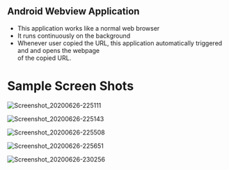 ## Android Webview Application
<ul>
 <li> This application works like a normal web browser </li>
 <li> It runs continuously on the background </li>
 <li> Whenever user copied the URL, this application automatically triggered and and opens the webpage </li> of the copied URL.
</ul>

# Sample Screen Shots


![Screenshot_20200626-225111](https://user-images.githubusercontent.com/59619502/85887808-10d60f00-b806-11ea-8465-8b4036fbd1d2.png)


![Screenshot_20200626-225143](https://user-images.githubusercontent.com/59619502/85887795-0ca9f180-b806-11ea-984a-c92282cc7869.png)


![Screenshot_20200626-225508](https://user-images.githubusercontent.com/59619502/85887800-0e73b500-b806-11ea-950e-489d9cd2612f.png)


![Screenshot_20200626-225651](https://user-images.githubusercontent.com/59619502/85887803-0f0c4b80-b806-11ea-8886-ef6f050bcf97.png)


![Screenshot_20200626-230256](https://user-images.githubusercontent.com/59619502/85887806-0fa4e200-b806-11ea-871e-895c914320a3.png)
